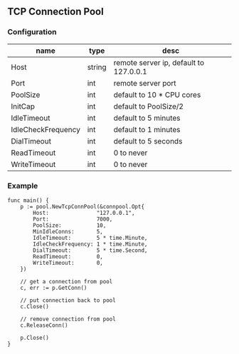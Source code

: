 TCP Connection Pool
---

### Configuration

name|type|desc
---|---|---
Host|string|remote server ip, default to 127.0.0.1
Port|int|remote server port
PoolSize|int|default to 10 * CPU cores
InitCap|int|default to PoolSize/2
IdleTimeout|int|default to 5 minutes
IdleCheckFrequency|int|default to 1 minutes
DialTimeout|int|default to 5 seconds
ReadTimeout|int|0 to never
WriteTimeout|int|0 to never

### Example

```
func main() {
	p := pool.NewTcpConnPool(&connpool.Opt{
		Host:               "127.0.0.1",
		Port:               7000,
		PoolSize:           10,
		MinIdleConns:       5,
		IdleTimeout:        5 * time.Minute,
		IdleCheckFrequency: 1 * time.Minute,
		DialTimeout:        5 * time.Second,
		ReadTimeout:        0,
		WriteTimeout:       0,
	})

	// get a connection from pool
	c, err := p.GetConn()
	
	// put connection back to pool
	c.Close() 
	
	// remove connection from pool
	c.ReleaseConn()

	p.Close()
}
```
